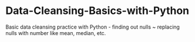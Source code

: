 # Data-Cleansing-Basics-with-Python
Basic data cleansing practice with Python - finding out nulls ~ replacing nulls with number like mean, median, etc.
